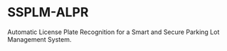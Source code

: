 # SSPLM-ALPR
Automatic License Plate Recognition for a Smart and Secure Parking Lot Management System.

